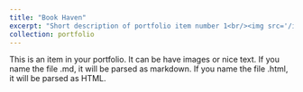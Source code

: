 ```yaml
---
title: "Book Haven"
excerpt: "Short description of portfolio item number 1<br/><img src='/images/bookhaven1.png' width='450' height='500'>"
collection: portfolio
---
```


This is an item in your portfolio. It can be have images or nice text. If you name the file .md, it will be parsed as markdown. If you name the file .html, it will be parsed as HTML. 
